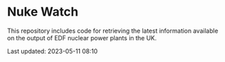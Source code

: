# Nuke Watch

This repository includes code for retrieving the latest information available on the output of EDF nuclear power plants in the UK.

Last updated: 2023-05-11 08:10